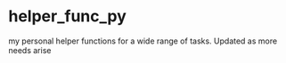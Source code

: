 # helper_func_py
my personal helper functions for a wide range of tasks. Updated as more needs arise
